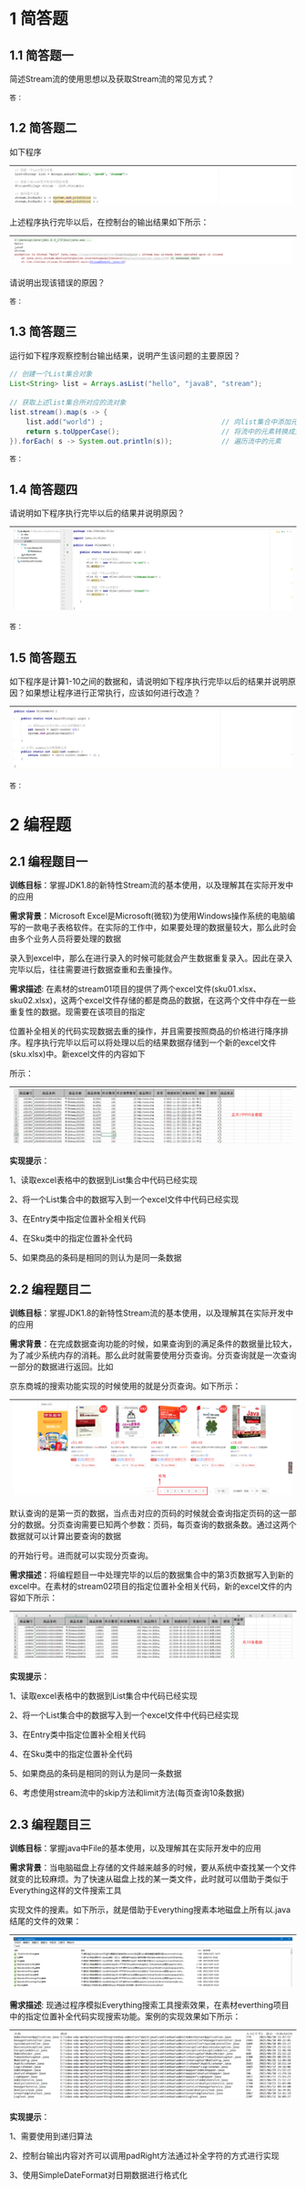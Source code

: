 # 1 简答题

## 1.1 简答题一

简述Stream流的使用思想以及获取Stream流的常见方式？

```
答：
```

## 1.2 简答题二

如下程序

| ![image-20220115135752312](md图片/image-20220115135752312.png) |
| ------------------------------------------------------------ |

上述程序执行完毕以后，在控制台的输出结果如下所示：

| ![image-20220115135838311](md图片/image-20220115135838311.png) |
| ------------------------------------------------------------ |

请说明出现该错误的原因？

```
答：
```

## 1.3 简答题三

运行如下程序观察控制台输出结果，说明产生该问题的主要原因？

```java
// 创建一个List集合对象
List<String> list = Arrays.asList("hello", "java8", "stream");

// 获取上述list集合所对应的流对象
list.stream().map(s -> {
    list.add("world") ;                             // 向list集合中添加元素
    return s.toUpperCase();                         // 将流中的元素转换成大写
}).forEach( s -> System.out.println(s));            // 遍历流中的元素
```

```java
答：
```

## 1.4 简答题四

请说明如下程序执行完毕以后的结果并说明原因？

| ![image-20220112185557409](md图片/image-20220112185557409.png) |
| ------------------------------------------------------------ |

```java
答：
```

## 1.5 简答题五

如下程序是计算1-10之间的数据和，请说明如下程序执行完毕以后的结果并说明原因？如果想让程序进行正常执行，应该如何进行改造？

| ![image-20220112191426208](md图片/image-20220112191426208.png) |
| ------------------------------------------------------------ |

```
答：
```



# 2 编程题

## 2.1 编程题目一

**训练目标**：掌握JDK1.8的新特性Stream流的基本使用，以及理解其在实际开发中的应用

**需求背景**：Microsoft Excel是Microsoft(微软)为使用Windows操作系统的电脑编写的一款电子表格软件。在实际的工作中，如果要处理的数据量较大，那么此时会由多个业务人员将要处理的数据

录入到excel中，那么在进行录入的时候可能就会产生数据重复录入。因此在录入完毕以后，往往需要进行数据查重和去重操作。

**需求描述**: 在素材的stream01项目的提供了两个excel文件(sku01.xlsx、sku02.xlsx)，这两个excel文件存储的都是商品的数据，在这两个文件中存在一些重复性的数据。现需要在该项目的指定

位置补全相关的代码实现数据去重的操作，并且需要按照商品的价格进行降序排序。程序执行完毕以后可以将处理以后的结果数据存储到一个新的excel文件(sku.xlsx)中。新excel文件的内容如下

所示：

| ![image-20220115145400786](md图片/image-20220115145400786.png) |
| ------------------------------------------------------------ |

**实现提示**：

1、读取excel表格中的数据到List集合中代码已经实现

2、将一个List集合中的数据写入到一个excel文件中代码已经实现

3、在Entry类中指定位置补全相关代码

4、在Sku类中的指定位置补全代码

5、如果商品的条码是相同的则认为是同一条数据



## 2.2 编程题目二

**训练目标**：掌握JDK1.8的新特性Stream流的基本使用，以及理解其在实际开发中的应用

**需求背景**：在完成数据查询功能的时候，如果查询到的满足条件的数据量比较大，为了减少系统内存的消耗。那么此时就需要使用分页查询。分页查询就是一次查询一部分的数据进行返回。比如

京东商城的搜索功能实现的时候使用的就是分页查询。如下所示：

| ![image-20220115160446668](md图片/image-20220115160446668.png) |
| ------------------------------------------------------------ |

默认查询的是第一页的数据，当点击对应的页码的时候就会查询指定页码的这一部分的数据。分页查询需要已知两个参数：页码，每页查询的数据条数。通过这两个数据就可以计算出要查询的数据

的开始行号。进而就可以实现分页查询。

**需求描述**：将编程题目一中处理完毕的以后的数据集合中的第3页数据写入到新的excel中。在素材的stream02项目的指定位置补全相关代码，新的excel文件的内容如下所示：

| ![image-20220115162042738](md图片/image-20220115162042738.png) |
| ------------------------------------------------------------ |

**实现提示**：

1、读取excel表格中的数据到List集合中代码已经实现

2、将一个List集合中的数据写入到一个excel文件中代码已经实现

3、在Entry类中指定位置补全相关代码

4、在Sku类中的指定位置补全代码

5、如果商品的条码是相同的则认为是同一条数据

6、考虑使用stream流中的skip方法和limit方法(每页查询10条数据)



## 2.3 编程题目三

**训练目标**：掌握java中File的基本使用，以及理解其在实际开发中的应用

**需求背景**：当电脑磁盘上存储的文件越来越多的时候，要从系统中查找某一个文件就变的比较麻烦。为了快速从磁盘上找的某一类文件，此时就可以借助于类似于Everything这样的文件搜索工具

实现文件的搜素。如下所示，就是借助于Everything搜素本地磁盘上所有以.java结尾的文件的效果：

| ![image-20220113155458288](md图片/image-20220113155458288.png) |
| ------------------------------------------------------------ |

**需求描述**: 现通过程序模拟Everything搜索工具搜索效果，在素材everthing项目中的指定位置补全代码实现搜索功能。案例的实现效果如下所示：

| ![image-20220113170357844](md图片/image-20220113170357844.png) |
| ------------------------------------------------------------ |

**实现提示**：

1、需要使用到递归算法

2、控制台输出内容对齐可以调用padRight方法通过补全字符的方式进行实现

3、使用SimpleDateFormat对日期数据进行格式化


